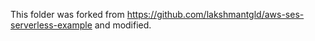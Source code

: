 This folder was forked from https://github.com/lakshmantgld/aws-ses-serverless-example and modified.
